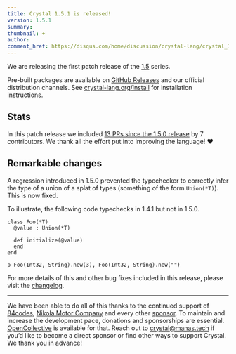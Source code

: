 ```yaml
---
title: Crystal 1.5.1 is released!
version: 1.5.1
summary:
thumbnail: +
author:
comment_href: https://disqus.com/home/discussion/crystal-lang/crystal_151_is_released/
---
```


We are releasing the first patch release of the [1.5](https://crystal-lang.org/2022/07/06/1.5.0-released.html) series.

Pre-built packages are available on [GitHub Releases](https://github.com/crystal-lang/crystal/releases/tag/1.5.1) and our official distribution channels.
See [crystal-lang.org/install](https://crystal-lang.org/install/) for installation instructions.

## Stats

In this patch release we included [13 PRs since the 1.5.0 release](https://github.com/crystal-lang/crystal/pulls?q=is%3Apr+milestone%3A1.5.1) by 7 contributors. We thank all the effort put into improving the language! ❤️

## Remarkable changes

A regression introduced in 1.5.0 prevented the typechecker to correctly infer the type of a union of a splat of types (something of the form `Union(*T)`). This is now fixed.

To illustrate, the following code typechecks in 1.4.1 but not in 1.5.0.

```crystal
class Foo(*T)
  @value : Union(*T)
  
  def initialize(@value)
  end
end

p Foo(Int32, String).new(3), Foo(Int32, String).new("")
```

For more details of this and other bug fixes included in this release, please visit the [changelog](https://github.com/crystal-lang/crystal/releases/tag/1.5.1).

---
We have been able to do all of this thanks to the continued support of [84codes](https://www.84codes.com/), [Nikola Motor Company](https://nikolamotor.com/) and every other [sponsor](/sponsors). To maintain and increase the development pace, donations and sponsorships are essential. [OpenCollective](https://opencollective.com/crystal-lang) is available for that. Reach out to [crystal@manas.tech](mailto:crystal@manas.tech) if you’d like to become a direct sponsor or find other ways to support Crystal. We thank you in advance!
